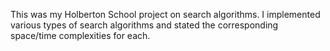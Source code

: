 This was my Holberton School project on search algorithms. I implemented various types of search algorithms and stated the corresponding space/time complexities for each.
